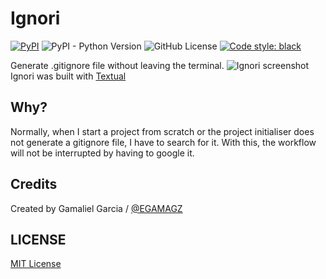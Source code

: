 # Ignori

[![PyPI](https://img.shields.io/pypi/v/ignori)](https://pypi.org/project/ignori/)
![PyPI - Python Version](https://img.shields.io/pypi/pyversions/ignori)
![GitHub License](https://img.shields.io/github/license/egamagz/ignori)
[![Code style: black](https://img.shields.io/badge/code%20style-black-000000.svg)](https://github.com/psf/black)

Generate .gitignore file without leaving the terminal.
![Ignori screenshot](./assets/ignori_screenshoot.png "Ignori Screenshot")
Ignori was built with [Textual](https://github.com/textualize/textual)

## Why?

Normally, when I start a project from scratch or the project initialiser does not generate a gitignore file, I have to search for it. With this, the workflow will not be interrupted by having to google it.

## Credits

Created by Gamaliel Garcia / [@EGAMAGZ](https://github.com/EGAMAGZ)

## LICENSE

[MIT License](./LICENSE)
